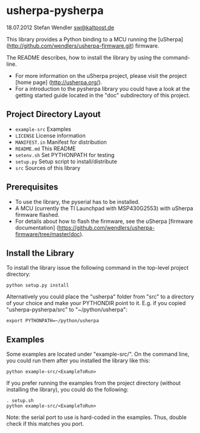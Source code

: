 usherpa-pysherpa
================
18.07.2012 Stefan Wendler
sw@kaltpost.de

This library provides a Python binding to a MCU running the [uSherpa] (http://github.com/wendlers/usherpa-firmware.git) firmware.

The README describes, how to install the library by using the command-line. 

* For more information on the uSherpa project, please visit the project [home page] (http://usherpa.org/).
* For a introduction to the pysherpa library you could have a look at the getting started guide located in the "doc" subdirectory of this project.


Project Directory Layout
------------------------

* `example-src`		Examples
* `LICENSE`			License information 
* `MANIFEST.in`		Manifest for distribution
* `README.md`		This README
* `setenv.sh`		Set PYTHONPATH for testing
* `setup.py`		Setup script to install/distribute
* `src`				Sources of this library


Prerequisites
-------------

* To use the library, the pyserial has to be installed. 
* A MCU (currently the TI Launchpad with MSP430G2553) with uSherpa firmware flashed.
* For details about how to flash the firmware, see the uSherpa [firmware documentation] (https://github.com/wendlers/usherpa-firmware/tree/master/doc).  


Install the Library
-------------------

To install the library issue the following command in the top-level project directory:

	python setup.py install

Alternatively you could place the "usherpa" folder from "src" to a directory of
your choice and make your PYTHONDIR point to it. E.g. if you copied "usherpa-pysherpa/src"
to "~/python/usherpa":

	export PYTHONPATH=~/python/usherpa


Examples
--------

Some examples are located under "example-src/". On the command line, 
you could run them after you installed the library like this:

	python example-src/<ExampleToRun>

If you prefer running the examples from the project directory (without installing the library), you 
could do the following:

	. setup.sh
	python example-src/<ExampleToRun>

Note: the serial port to use is hard-coded in the examples. Thus, double check if this matches you port.

